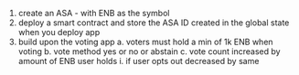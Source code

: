 1. create an ASA - with ENB as the symbol
2. deploy a smart contract and store the ASA ID created in the global state when you deploy app
3. build upon the voting app 
    a. voters must hold a min of 1k ENB when voting
    b. vote method yes or no or abstain
    c. vote count increased by amount of ENB user holds
        i. if user opts out decreased by same